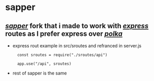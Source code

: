 # sapper
## *[sapper](https://sapper.svelte.dev/)* fork that i made to work with *[express](https://sapper.svelte.dev/)* routes as I prefer express over *[polka](https://github.com/lukeed/polka)*

- express rout example in src/sroutes and refranced in server.js

        const sroutes = require("./sroutes/api")
    
        app.use("/api", sroutes)

- rest of sapper is the same
